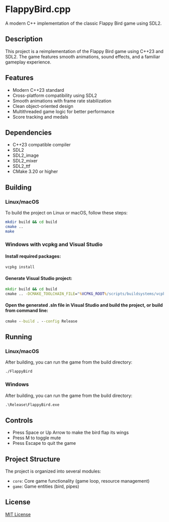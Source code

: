 # FlappyBird.cpp

A modern C++ implementation of the classic Flappy Bird game using SDL2.

## Description

This project is a reimplementation of the Flappy Bird game using C++23 and SDL2. The game features smooth animations,
sound effects, and a familiar gameplay experience.

## Features

- Modern C++23 standard
- Cross-platform compatibility using SDL2
- Smooth animations with frame rate stabilization
- Clean object-oriented design
- Multithreaded game logic for better performance
- Score tracking and medals

## Dependencies

- C++23 compatible compiler
- SDL2
- SDL2_image
- SDL2_mixer
- SDL2_ttf
- CMake 3.20 or higher

## Building

### Linux/macOS

To build the project on Linux or macOS, follow these steps:

```bash
mkdir build && cd build
cmake ..
make
```

### Windows with vcpkg and Visual Studio

#### Install required packages:

```cmd
vcpkg install
```

#### Generate Visual Studio project:

```cmd
mkdir build && cd build
cmake .. -DCMAKE_TOOLCHAIN_FILE="%VCPKG_ROOT%/scripts/buildsystems/vcpkg.cmake" -DCMAKE_GENERATOR_PLATFORM=x64
```

#### Open the generated .sln file in Visual Studio and build the project, or build from command line:

```cmd
cmake --build . --config Release
```

## Running

### Linux/macOS

After building, you can run the game from the build directory:

```bash
./FlappyBird
```

### Windows

After building, you can run the game from the build directory:

```cmd
.\Release\FlappyBird.exe
```

## Controls

- Press Space or Up Arrow to make the bird flap its wings
- Press M to toggle mute
- Press Escape to quit the game

## Project Structure

The project is organized into several modules:

- `core`: Core game functionality (game loop, resource management)
- `game`: Game entities (bird, pipes)

## License

[MIT License](LICENSE)

